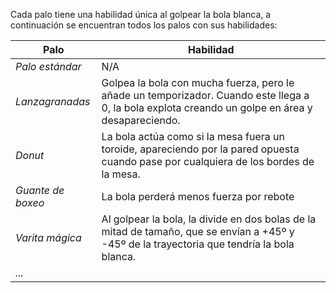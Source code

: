 Cada palo tiene una habilidad única al golpear la bola blanca, a continuación se encuentran todos los palos con sus habilidades:

| **Palo**          | **Habilidad**                                                                                                                                     |
| ----------------- | ------------------------------------------------------------------------------------------------------------------------------------------------- |
| *Palo estándar*   | N/A                                                                                                                                               |
| *Lanzagranadas*   | Golpea la bola con mucha fuerza, pero le añade un temporizador. Cuando este llega a 0, la bola explota creando un golpe en área y desapareciendo. |
| *Donut*           | La bola actúa como si la mesa fuera un toroide, apareciendo por la pared opuesta cuando pase por cualquiera de los bordes de la mesa.             |
| *Guante de boxeo* | La bola perderá menos fuerza por rebote                                                                                                           |
| *Varita mágica*   | Al golpear la bola, la divide en dos bolas de la mitad de tamaño, que se envían a +45º y -45º de la trayectoria que tendría la bola blanca.       |
| *...*             |                                                                                                                                                   |
